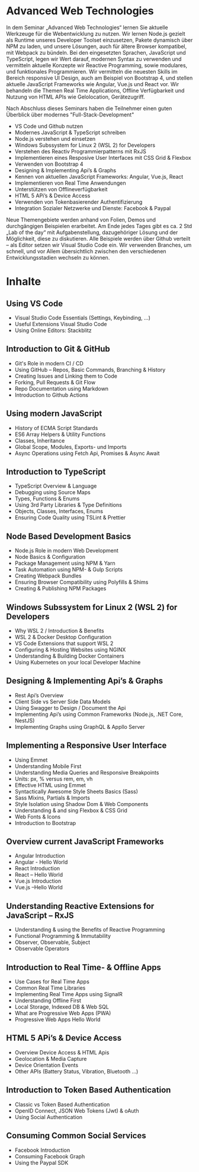 # Advanced Web Technologies

In dem Seminar „Advanced Web Technologies“ lernen Sie aktuelle Werkzeuge für die Webentwicklung zu nutzen. Wir lernen Node.js gezielt als Runtime unseres Developer Toolset einzusetzen, Pakete dynamisch über NPM zu laden, und unsere Lösungen, auch für ältere Browser kompatibel, mit Webpack zu bündeln.
Bei den eingesetzten Sprachen, JavaScript und TypeScript, legen wir Wert darauf, modernen Syntax zu verwenden und vermitteln aktuelle Konzepte wir Reactive Programming, sowie modulares, und funktionales Programmieren.
Wir vermitteln die neuesten Skills im Bereich responsive UI Design, auch am Beispiel von Bootstrap 4, und stellen aktuelle JavaScript Frameworks wie Angular, Vue.js und React vor. Wir behandeln die Themen Real Time Applications, Offline Verfügbarkeit und Nutzung von HTML APIs wie Gelolocation, Gerätezugriff.

Nach Abschluss dieses Seminars haben die Teilnehmer einen guten Überblick über modernes "Full-Stack-Development"

- VS Code und Github nutzen
- Modernes JavaScript & TypeScript schreiben
- Node.js verstehen und einsetzen
- Windows Subssystem for Linux 2 (WSL 2) for Developers
- Verstehen des Reactiv Programmierpatterns mit RxJS
- Implementieren eines Resposive User Interfaces mit CSS Grid & Flexbox
- Verwenden von Bootstrap 4
- Designing & Implementing Api’s & Graphs
- Kennen von aktuellen JavaScript Frameworks: Angular, Vue.js, React
- Implementieren von Real Time Anwendungen
- Unterstützen von Offlineverfügbarkeit
- HTML 5 APi’s & Device Access
- Verwenden von Tokenbasierender Authentifizierung
- Integration Sozialer Netzwerke und Dienste: Facebook & Paypal

Neue Themengebiete werden anhand von Folien, Demos und durchgängigen Beispielen erarbeitet. Am Ende jedes Tages gibt es ca. 2 Std „Lab of the day“ mit Aufgabenstellung, dazugehöriger Lösung und der Möglichkeit, diese zu diskutieren. Alle Beispiele werden über Github verteilt – als Editor setzen wir Visual Studio Code ein. Wir verwenden Branches, um schnell, und vor Allem übersichtlich zwischen den verschiedenen Entwicklungsstadien wechseln zu können.

# Inhalte

## Using VS Code

- Visual Studio Code Essentials (Settings, Keybinding, ...)
- Useful Extensions Visual Studio Code
- Using Online Editors: Stackblitz

## Introduction to Git & GitHub

- Git's Role in modern CI / CD
- Using GitHub – Repos, Basic Commands, Branching & History
- Creating Issues and Linking them to Code 
- Forking, Pull Requests & Git Flow
- Repo Documentation using Markdown
- Introduction to Github Actions

## Using modern JavaScript

- History of ECMA Script Standards
- ES6 Array Helpers & Utility Functions
- Classes, Inheritance
- Global Scope, Modules, Exports- und Imports
- Async Operations using Fetch Api, Promises & Async Await

## Introduction to TypeScript

- TypeScript Overview & Language
- Debugging using Source Maps
- Types, Functions & Enums
- Using 3rd Party Libraries & Type Definitions
- Objects, Classes, Interfaces, Enums
- Ensuring Code Quality using TSLint & Prettier

## Node Based Development Basics

- Node.js Role in modern Web Development
- Node Basics & Configuration
- Package Management using NPM & Yarn
- Task Automation using NPM- & Gulp Scripts
- Creating Webpack Bundles
- Ensuring Browser Compatibility using Polyfills & Shims
- Creating & Publishing NPM Packages

## Windows Subssystem for Linux 2 (WSL 2) for Developers

- Why WSL 2 / Introduction & Benefits
- WSL 2 & Docker Desktop Configuration
- VS Code Extensions that support WSL 2
- Configuring & Hosting Websites using NGINX
- Understanding & Building Docker Containers
- Using Kubernetes on your local Developer Machine

## Designing & Implementing Api’s & Graphs

- Rest Api’s Overview
- Client Side vs Server Side Data Models
- Using Swagger to Design / Document the Api
- Implementing Api’s using Common Frameworks (Node.js, .NET Core, NestJS)
- Implementing Graphs using GraphQL & Appllo Server

## Implementing a Responsive User Interface

- Using Emmet
- Understanding Mobile First
- Understanding Media Queries and Responsive Breakpoints
- Units: px, % versus rem, em, vh
- Effective HTML using Emmet
- Syntactically Awesome Style Sheets Basics (Sass)
- Sass Mixins, Partials & Imports
- Style Isolation using Shadow Dom & Web Components
- Understanding & and sing Flexbox & CSS Grid
- Web Fonts & Icons
- Introduction to Bootstrap

## Overview current JavaScript Frameworks

- Angular Introduction
- Angular - Hello World
- React Introduction
- React – Hello World
- Vue.js Introduction
- Vue.js –Hello World

## Understanding Reactive Extensions for JavaScript – RxJS

- Understanding & using the Benefits of Reactive Programming
- Functional Programming & Immutability
- Observer, Observable, Subject
- Observable Operators

## Introduction to Real Time- & Offline Apps

- Use Cases for Real Time Apps
- Common Real Time Libraries
- Implementing Real Time Apps using SignalR
- Understanding Offline First
- Local Storage, Indexed DB & Web SQL
- What are Progressive Web Apps (PWA)
- Progressive Web Apps Hello World

## HTML 5 APi’s & Device Access

- Overview Device Access & HTML Apis
- Geolocation & Media Capture
- Device Orientation Events
- Other APIs (Battery Status, Vibration, Bluetooth ...)

## Introduction to Token Based Authentication

- Classic vs Token Based Authentication
- OpenID Connect, JSON Web Tokens (Jwt) & oAuth
- Using Social Authentication

## Consuming Common Social Services

- Facebook Introduction
- Consuming Facebook Graph
- Using the Paypal SDK
